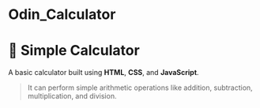 # Odin_Calculator

# 🧮 Simple Calculator

A basic calculator built using **HTML**, **CSS**, and **JavaScript**. 

> It can perform simple arithmetic operations like addition, subtraction, multiplication, and division.



